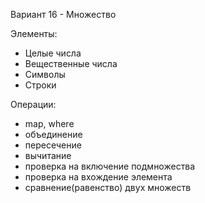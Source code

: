 Вариант 16 - Множество

Элементы: 
- Целые числа
- Вещественные числа
- Символы
- Строки

Операции:
- map, where
- объединение
- пересечение
- вычитание
- проверка на включение подмножества
- проверка на вхождение элемента
- сравнение(равенство) двух множеств
